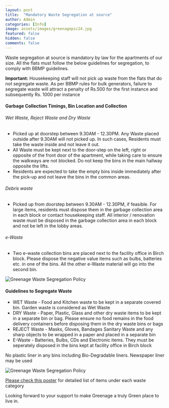 ```yaml
---
layout: post
title:  "Mandatory Waste Segregation at source"
author: Admin
categories: [Info]
image: assets/images/greenagepic24.jpg
featured: false
hidden: false
comments: false
---
```


<p>Waste segregation at source is mandatory by law for the apartments of our size. All the flats must follow the below guidelines for segregation, to comply with BBMP guidelines.</p>   

<p><b>Important:</b> Housekeeping staff will not pick up waste from the flats that do not segregate waste. As per BBMP rules for bulk generators, failure to segregate waste will attract a penalty of Rs.500 for the first instance and subsequently Rs. 1000 per instance</p> 


#### Garbage Collection Timings, Bin Location and Collection

###### Wet Waste, Reject Waste and Dry Waste 

- Picked up at doorstep between 9.30AM - 12.30PM. Any Waste placed outside after 9.30AM will not picked up. In such cases, Residents must take the waste inside and not leave it out. 
- All Waste must be kept next to the door-step on the left, right or opposite of the front door of the apartment, while taking care to ensure the walkways are not blocked. Do not keep the bins in the main hallway opposite the lifts. 
- Residents are expected to take the empty bins inside immediately after the pick-up and not leave the bins in the common areas.

###### Debris waste
- Picked up from doorstep between 9.30AM - 12.30PM, if feasible. For large items, residents must dispose them in the garbage collection area in each block or contact housekeeping staff. All interior / renovation waste must be disposed in the garbage collection area in each block and not be left in the lobby areas. 

###### e-Waste
- Two e-waste collection bins are placed next to the facility office in Birch block. Please dispose the negative value items such as bulbs, batteries etc. in one of the bins. All the other e-Waste material will go into the second bin.

<p class="mb-5"><img class="shadow-lg" src="{{site.baseurl}}/assets/images/ewaste-bins-location.jpg" alt="Greenage Waste Segregation Policy" /></p>


#### Guidelines to Segregate Waste

- WET Waste   - Food and Kitchen waste to be kept in a separate covered bin. Garden waste is considered as Wet Waste
- DRY Waste  - Paper, Plastic, Glass and other dry waste items to be kept in a separate bin or bag. Please ensure no food remains in the food delivery containers before disposing them in the dry waste bins or bags
- REJECT Waste -  Masks, Gloves, Bandages Sanitary Waste and any sharp objects to be wrapped in a paper and placed in a separate bin
- E-Waste - Batteries, Bulbs, CDs and Electronic items. They must be seperately disposed in the bins kept at facility office in Birch block

No plastic liner in any bins including Bio-Degradable liners. Newspaper liner may be used


<p class="mb-5"><img class="shadow-lg" src="{{site.baseurl}}/assets/images/waste-segregation-handout.jpg" alt="Greenage Waste Segregation Policy" /></p>

<p> <a href="{{site.baseurl}}/assets/images/waste-segregation-detailed-guidelines.jpg">Please check this poster</a> for detailed list of items under each waste category</p>
 
<p>Looking forward to your support to make Greenage a truly Green place to live in.</p>


